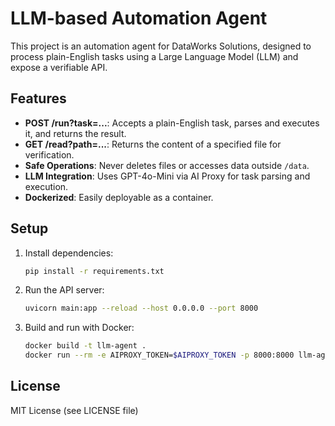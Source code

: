 # LLM-based Automation Agent

This project is an automation agent for DataWorks Solutions, designed to process plain-English tasks using a Large Language Model (LLM) and expose a verifiable API.

## Features
- **POST /run?task=...**: Accepts a plain-English task, parses and executes it, and returns the result.
- **GET /read?path=...**: Returns the content of a specified file for verification.
- **Safe Operations**: Never deletes files or accesses data outside `/data`.
- **LLM Integration**: Uses GPT-4o-Mini via AI Proxy for task parsing and execution.
- **Dockerized**: Easily deployable as a container.

## Setup
1. Install dependencies:
   ```sh
   pip install -r requirements.txt
   ```
2. Run the API server:
   ```sh
   uvicorn main:app --reload --host 0.0.0.0 --port 8000
   ```
3. Build and run with Docker:
   ```sh
   docker build -t llm-agent .
   docker run --rm -e AIPROXY_TOKEN=$AIPROXY_TOKEN -p 8000:8000 llm-agent
   ```

## License
MIT License (see LICENSE file)
